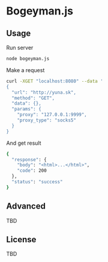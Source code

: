 # Bogeyman.js

## Usage

Run server

```bash
node bogeyman.js
```

Make a request

```bash
curl -XGET "localhost:8080" --data '
{
  "url": "http://yuna.sk",
  "method": "GET",
  "data": {},
  "params": {
    "proxy": "127.0.0.1:9999",
    "proxy_type": "socks5"
  }
}
```

And get result

```bash
{
  "response": {
    "body": "<html>...</html>",
    "code": 200
  },
  "status": "success"
} 
```

## Advanced

TBD

## License

TBD
